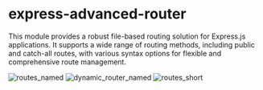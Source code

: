 # express-advanced-router
This module provides a robust file-based routing solution for Express.js applications. It supports a wide range of routing methods, including public and catch-all routes, with various syntax options for flexible and comprehensive route management.

![routes_named](https://imgur.com/SIaTjdG)
![dynamic_router_named](https://imgur.com/nKNeqOl)
![routes_short](https://imgur.com/aPFcEqV)
